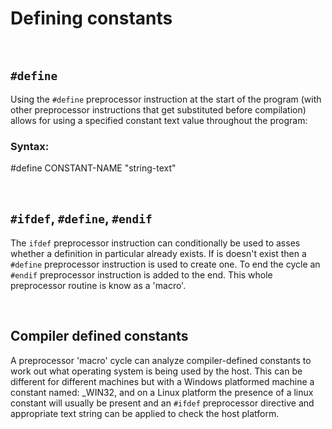 # Defining constants

<br>

## `#define`

Using the `#define` preprocessor instruction at the start of the program (with other preprocessor instructions that get substituted before compilation) allows for using a specified constant text value throughout the program:

### Syntax:

#define CONSTANT-NAME "string-text"

<br>

## `#ifdef`, `#define`, `#endif`

The `ifdef` preprocessor instruction can conditionally be used to asses whether a definition in particular already exists. If is doesn't exist then a `#define` preprocessor instruction is used to create one. To end the cycle an `#endif` preprocessor instruction is added to the end. This whole preprocessor routine is know as a 'macro'.

<br>

## Compiler defined constants

A preprocessor 'macro' cycle can analyze compiler-defined constants to work out what operating system is being used by the host. This can be different for different machines but with a Windows platformed machine a constant named: _WIN32, and on a Linux platform the presence of a linux constant will usually be present and an `#ifdef` preprocessor directive and appropriate text string can be applied to check the host platform.







